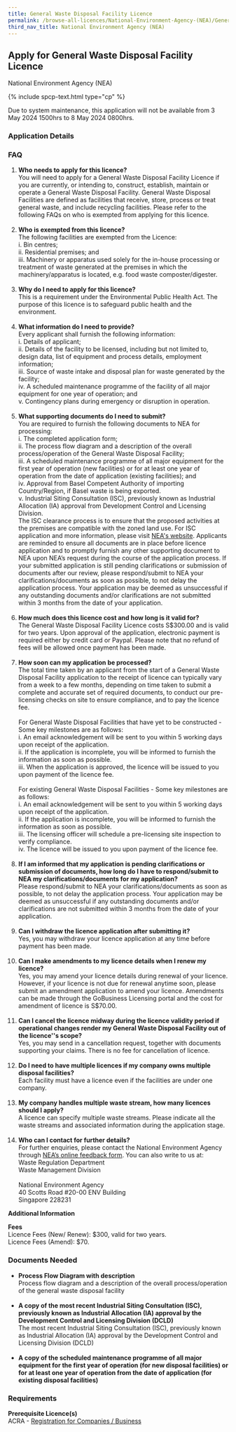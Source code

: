 ```yaml
---
title: General Waste Disposal Facility Licence
permalink: /browse-all-licences/National-Environment-Agency-(NEA)/General-Waste-Disposal-Facility-Licence
third_nav_title: National Environment Agency (NEA)
---
```


## Apply for General Waste Disposal Facility Licence

National Environment Agency (NEA)

{% include spcp-text.html type="cp" %}

<p>Due to system maintenance, this application will not be available from 3 May 2024 1500hrs to 8 May 2024 0800hrs.</p>

<H3>Application Details</H3>

<h3>FAQ</h3> 
<ol> 
<li><strong>Who needs to apply for this licence?</strong><br>You will need to apply for a General Waste Disposal Facility Licence if you are currently, or intending to, construct, establish, maintain or operate a General Waste Disposal Facility. General Waste Disposal Facilities are defined as facilities that receive, store, process or treat general waste, and include recycling facilities. Please refer to the following FAQs on who is exempted from applying for this licence.<br><br></li> 
<li><strong>Who is exempted from this licence?</strong><br>The following facilities are exempted from the Licence:<br>i. Bin centres;<br>ii. Residential premises; and<br>iii. Machinery or apparatus used solely for the in-house processing or treatment of waste generated at the premises in which the machinery/apparatus is located, e.g. food waste composter/digester.<br><br></li> 
<li><strong>Why do I need to apply for this licence?</strong><br>This is a requirement under the Environmental Public Health Act. The purpose of this licence is to safeguard public health and the environment.<br><br></li> 
<li><strong>What information do I need to provide?</strong><br>Every applicant shall furnish the following information:<br>i. Details of applicant;<br>ii. Details of the facility to be licensed, including but not limited to, design data, list of equipment and process details, employment information;<br>iii. Source of waste intake and disposal plan for waste generated by the facility;<br>iv. A scheduled maintenance programme of the facility of all major equipment for one year of operation; and<br>v. Contingency plans during emergency or disruption in operation.<br><br></li> 
<li><strong>What supporting documents do I need to submit?</strong><br>You are required to furnish the following documents to NEA for processing:<br>i. The completed application form;<br>ii. The process flow diagram and a description of the overall process/operation of the General Waste Disposal Facility;<br>iii. A scheduled maintenance programme of all major equipment for the first year of operation (new facilities) or for at least one year of operation from the date of application (existing facilities); and<br>iv. Approval from Basel Competent Authority of importing Country/Region, if Basel waste is being exported.<br>v. Industrial Siting Consultation (ISC), previously known as Industrial Allocation (IA) approval from Development Control and Licensing Division.<br>The ISC clearance process is to ensure that the proposed activities at the premises are compatible with the zoned land use. For ISC application and more information, please visit <a href="https://e-services.nea.gov.sg/ias/PublicApplicant/Homepage.aspx" target="_blank" rel="noopener">NEA's website</a>. Applicants are reminded to ensure all documents are in place before licence application and to promptly furnish any other supporting document to NEA upon NEA&rsquo;s request during the course of the application process. If your submitted application is still pending clarifications or submission of documents after our review, please respond/submit to NEA your clarifications/documents as soon as possible, to not delay the application process. Your application may be deemed as unsuccessful if any outstanding documents and/or clarifications are not submitted within 3 months from the date of your application.<br><br></li> 
<li><strong>How much does this licence cost and how long is it valid for?</strong><br>The General Waste Disposal Facility Licence costs S$300.00 and is valid for two years. Upon approval of the application, electronic payment is required either by credit card or Paypal. Please note that no refund of fees will be allowed once payment has been made.<br><br></li> 
<li><strong>How soon can my application be processed?</strong><br>The total time taken by an applicant from the start of a General Waste Disposal Facility application to the receipt of licence can typically vary from a week to a few months, depending on time taken to submit a complete and accurate set of required documents, to conduct our pre-licensing checks on site to ensure compliance, and to pay the licence fee.<br><br>For General Waste Disposal Facilities that have yet to be constructed - Some key milestones are as follows:<br>i. An email acknowledgement will be sent to you within 5 working days upon receipt of the application.<br>ii. If the application is incomplete, you will be informed to furnish the information as soon as possible.<br>iii. When the application is approved, the licence will be issued to you upon payment of the licence fee.<br><br>For existing General Waste Disposal Facilities - Some key milestones are as follows:<br>i. An email acknowledgement will be sent to you within 5 working days upon receipt of the application.<br>ii. If the application is incomplete, you will be informed to furnish the information as soon as possible.<br>iii. The licensing officer will schedule a pre-licensing site inspection to verify compliance.<br>iv. The licence will be issued to you upon payment of the licence fee.<br><br></li> 
<li><strong>If I am informed that my application is pending clarifications or submission of documents, how long do I have to respond/submit to NEA my clarifications/documents for my application?</strong><br>Please respond/submit to NEA your clarifications/documents as soon as possible, to not delay the application process. Your application may be deemed as unsuccessful if any outstanding documents and/or clarifications are not submitted within 3 months from the date of your application.<br><br></li> 
<li><strong>Can I withdraw the licence application after submitting it?</strong><br>Yes, you may withdraw your licence application at any time before payment has been made.<br><br></li> 
<li><strong>Can I make amendments to my licence details when I renew my licence?</strong><br>Yes, you may amend your licence details during renewal of your licence. However, if your licence is not due for renewal anytime soon, please submit an amendment application to amend your licence. Amendments can be made through the GoBusiness Licensing portal and the cost for amendment of licence is S$70.00.<br><br></li> 
<li><strong>Can I cancel the licence midway during the licence validity period if operational changes render my General Waste Disposal Facility out of the licence''s scope?</strong><br>Yes, you may send in a cancellation request, together with documents supporting your claims. There is no fee for cancellation of licence.<br><br></li> 
<li><strong>Do I need to have multiple licences if my company owns multiple disposal facilities?</strong><br>Each facility must have a licence even if the facilities are under one company.<br><br></li> 
<li><strong>My company handles multiple waste stream, how many licences should I apply?</strong><br>A licence can specify multiple waste streams. Please indicate all the waste streams and associated information during the application stage.<br><br></li> 
<li><strong>Who can I contact for further details?</strong><br>For further enquiries, please contact the National Environment Agency through <a href="http://www.nea.gov.sg/corporate-functions/feedback" target="_blank" rel="noopener">NEA&rsquo;s online feedback form</a>. You can also write to us at:<br>Waste Regulation Department<br>Waste Management Division<br><br>National Environment Agency<br>40 Scotts Road #20-00 ENV Building<br>Singapore 228231</li> 
</ol>

<strong>Additional Information</strong>

<p><strong>Fees</strong><br>Licence Fees (New/ Renew): $300, valid for two years.<br>Licence Fees (Amend): $70.</p>

<H3>Documents Needed</H3>

<ul> 
<li><strong>Process Flow Diagram with description</strong><br>Process flow diagram and a description of the overall process/operation of the general waste disposal facility<br><br></li> 
<li><strong>A copy of the most recent Industrial Siting Consultation (ISC), previously known as Industrial Allocation (IA) approval by the Development Control and Licensing Division (DCLD)</strong><br>The most recent Industrial Siting Consultation (ISC), previously known as Industrial Allocation (IA) approval by the Development Control and Licensing Division (DCLD)<br><br></li> 
<li><strong>A copy of the scheduled maintenance programme of all major equipment for the first year of operation (for new disposal facilities) or for at least one year of operation from the date of application (for existing disposal facilities)</strong></li> 
</ul>

<H3>Requirements</H3>

<p><strong>Prerequisite Licence(s)</strong><br>ACRA - <a href="https://www.acra.gov.sg/Home/" target="_blank" rel="noopener">Registration for Companies / Business</a></p>

